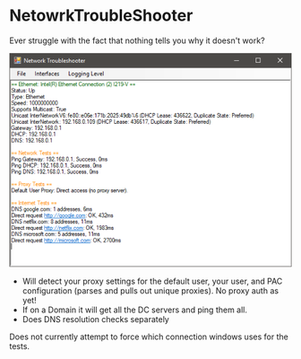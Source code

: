 # NetowrkTroubleShooter
Ever struggle with the fact that nothing tells you why it doesn't work?

![Example of all of the windows on the same screen](https://github.com/mugalugs/NetowrkTroubleShooter/raw/master/screenshots/v1/basic%20output.png)

* Will detect your proxy settings for the default user, your user, and PAC configuration (parses and pulls out unique proxies). No proxy auth as yet!
* If on a Domain it will get all the DC servers and ping them all.
* Does DNS resolution checks separately

Does not currently attempt to force which connection windows uses for the tests.
